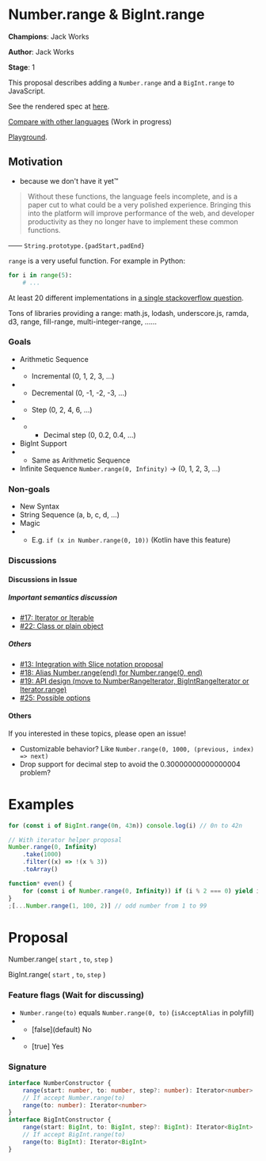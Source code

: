 # Number.range & BigInt.range

**Champions**: Jack Works

**Author**: Jack Works

**Stage**: 1

This proposal describes adding a `Number.range` and a `BigInt.range` to JavaScript.

See the rendered spec at [here](https://tc39.es/proposal-Number.range/).

[Compare with other languages](./compare.md) (Work in progress)

[Playground](https://tc39.es/proposal-Number.range/playground.html).

## Motivation

-   because we don't have it yet™

> Without these functions, the language feels incomplete, and is a paper cut to what could be a very polished experience. Bringing this into the platform will improve performance of the web, and developer productivity as they no longer have to implement these common functions.

—— `String.prototype.{padStart,padEnd}`

`range` is a very useful function. For example in Python:

```python
for i in range(5):
    # ...
```

At least 20 different implementations in [a single stackoverflow question](https://stackoverflow.com/questions/3895478/does-javascript-have-a-method-like-range-to-generate-a-range-within-the-supp).

Tons of libraries providing a range: math.js, lodash, underscore.js, ramda, d3, range, fill-range, multi-integer-range, ……

### Goals

-   Arithmetic Sequence
-   -   Incremental (0, 1, 2, 3, ...)
-   -   Decremental (0, -1, -2, -3, ...)
-   -   Step (0, 2, 4, 6, ...)
-   -   -   Decimal step (0, 0.2, 0.4, ...)
-   BigInt Support
-   -   Same as Arithmetic Sequence
-   Infinite Sequence `Number.range(0, Infinity)` -> (0, 1, 2, 3, ...)

### Non-goals

-   New Syntax
-   String Sequence (a, b, c, d, ...)
-   Magic
-   -   E.g. `if (x in Number.range(0, 10))` (Kotlin have this feature)

### Discussions

#### Discussions in Issue

##### Important semantics discussion

-   [#17: Iterator or Iterable](https://github.com/tc39/proposal-Number.range/issues/17)
-   [#22: Class or plain object](https://github.com/tc39/proposal-Number.range/issues/22)

##### Others

-   [#13: Integration with Slice notation proposal](https://github.com/tc39/proposal-Number.range/issues/13)
-   [#18: Alias Number.range(end) for Number.range(0, end)](https://github.com/tc39/proposal-Number.range/issues/18)
-   [#19: API design (move to NumberRangeIterator, BigIntRangeIterator or Iterator.range)](https://github.com/tc39/proposal-Number.range/issues/19)
-   [#25: Possible options](https://github.com/tc39/proposal-Number.range/issues/25)

#### Others

If you interested in these topics, please open an issue!

-   Customizable behavior? Like `Number.range(0, 1000, (previous, index) => next)`
-   Drop support for decimal step to avoid the 0.30000000000000004 problem?

# Examples

```js
for (const i of BigInt.range(0n, 43n)) console.log(i) // 0n to 42n

// With iterator helper proposal
Number.range(0, Infinity)
    .take(1000)
    .filter((x) => !(x % 3))
    .toArray()

function* even() {
    for (const i of Number.range(0, Infinity)) if (i % 2 === 0) yield i
}
;[...Number.range(1, 100, 2)] // odd number from 1 to 99
```

# Proposal

Number.range( `start` , `to`, `step` )

BigInt.range( `start` , `to`, `step` )

### Feature flags (Wait for discussing)

-   `Number.range(to)` equals `Number.range(0, to)` (`isAcceptAlias` in polyfill)
-   -   \[false](default) No
-   -   \[true] Yes

### Signature

```typescript
interface NumberConstructor {
    range(start: number, to: number, step?: number): Iterator<number>
    // If accept Number.range(to)
    range(to: number): Iterator<number>
}
interface BigIntConstructor {
    range(start: BigInt, to: BigInt, step?: BigInt): Iterator<BigInt>
    // If accept BigInt.range(to)
    range(to: BigInt): Iterator<BigInt>
}
```
